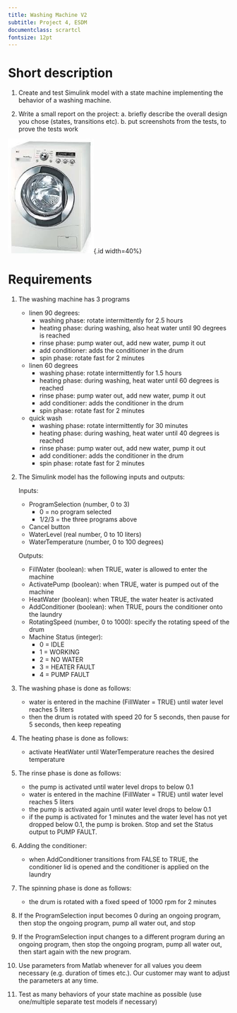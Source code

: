 ```yaml
---
title: Washing Machine V2
subtitle: Project 4, ESDM
documentclass: scrartcl
fontsize: 12pt
---
```


# Short description

1. Create and test Simulink model with a state machine implementing the behavior of a washing machine.

2. Write a small report on the project:
   a. briefly describe the overall design you chose (states, transitions etc).
   b. put screenshots from the tests, to prove the tests work
   
![Washing Machine](img/WashingMachine2.jpg){.id width=40%}

# Requirements

1. The washing machine has 3 programs
   - linen 90 degrees:
       - washing phase: rotate intermittently for 2.5 hours
       - heating phase: during washing, also heat water until 90 degrees is reached
       - rinse phase: pump water out, add new water, pump it out
	   - add conditioner: adds the conditioner in the drum
       - spin phase: rotate fast for 2 minutes
   - linen 60 degrees
       - washing phase: rotate intermittently for 1.5 hours
       - heating phase: during washing, heat water until 60 degrees is reached       
       - rinse phase: pump water out, add new water, pump it out
	   - add conditioner: adds the conditioner in the drum
       - spin phase: rotate fast for 2 minutes
   - quick wash
       - washing phase: rotate intermittently for 30 minutes
       - heating phase: during washing, heat water until 40 degrees is reached       
       - rinse phase: pump water out, add new water, pump it out
	   - add conditioner: adds the conditioner in the drum
       - spin phase: rotate fast for 2 minutes

2. The Simulink model has the following inputs and outputs:
    
    Inputs:
    - ProgramSelection (number, 0 to 3)
        - 0 = no program selected
        - 1/2/3 = the three programs above
    - Cancel button
    - WaterLevel (real number, 0 to 10 liters)
    - WaterTemperature (number, 0 to 100 degrees)

    Outputs:
    - FillWater (boolean): when TRUE, water is allowed to enter the machine
    - ActivatePump (boolean): when TRUE, water is pumped out of the machine
    - HeatWater (boolean): when TRUE, the water heater is activated
	- AddConditioner (boolean): when TRUE, pours the conditioner onto the laundry
    - RotatingSpeed (number, 0 to 1000): specify the rotating speed of the drum
    - Machine Status (integer):
        - 0 = IDLE
        - 1 = WORKING
        - 2 = NO WATER
        - 3 = HEATER FAULT
        - 4 = PUMP FAULT

3. The washing phase is done as follows:
    - water is entered in the machine (FillWater = TRUE) until water level reaches 5 liters
    - then the drum is rotated with speed 20 for 5 seconds, then pause for 5 seconds, then keep repeating

3. The heating phase is done as follows:
    - activate HeatWater until WaterTemperature reaches the desired temperature

3. The rinse phase is done as follows:
    - the pump is activated until water level drops to below 0.1
    - water is entered in the machine (FillWater = TRUE) until water level reaches 5 liters
    - the pump is activated again until water level drops to below 0.1
	- if the pump is activated for 1 minutes and the water level has not yet dropped below 0.1, the pump is broken. Stop and set the Status output to PUMP FAULT.

4. Adding the conditioner:
    - when AddConditioner transitions from FALSE to TRUE, the conditioner lid is opened and the conditioner is applied on the laundry

4. The spinning phase is done as follows:
    - the drum is rotated with a fixed speed of 1000 rpm for 2 minutes

5. If the ProgramSelection input becomes 0 during an ongoing program, then stop the ongoing program, pump all water out, and stop

5. If the ProgramSelection input changes to a different program during an ongoing program, then stop the ongoing program, pump all water out, 
then start again with the new program.

5. Use parameters from Matlab whenever for all values you deem necessary (e.g. duration of times etc.).
Our customer may want to adjust the parameters at any time.

6. Test as many behaviors of your state machine as possible (use one/multiple separate test models if necessary)
